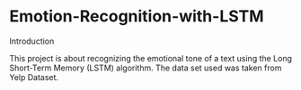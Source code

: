 # Emotion-Recognition-with-LSTM

 Introduction

This project is about recognizing the emotional tone of a text using the Long Short-Term Memory (LSTM) algorithm. The data set used was taken from Yelp Dataset.
